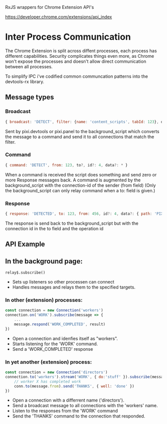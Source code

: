 RxJS wrappers for Chrome Extension API's

https://developer.chrome.com/extensions/api_index

# Inter Process Communication

The Chrome Extension is split across diffent processes, each process has different capabilities.
Security complicates things even more, as Chrome won't expose the processes and doesn't allow direct communication between all processes.

To simplify IPC i've codified common communcation patterns into the devtools-rx library.

## Message types

### Broadcast

```js
{ broadcast: 'DETECT', filter: {name: 'content_scripts', tabId: 123}, data?: * }
```

Sent by pixi.devtools or pixi.panel to the background_script which converts the message to a command and send it to all connections that match the filter.

### Command

```js
{ command: 'DETECT', from: 123, to?, id?: 4, data?: * }
```

When a command is received the script does something and send zero or more Response messages back.
A command is augmented by the background_script with the connection-id of the sender (from field)
(Only the background_script can only relay command when a to: field is given.)

### Response

```js
{ response: 'DETECTED', to: 123, from: 456, id?: 4, data?: { path: 'PIXI', version: 'v4.4' }}
```

The response is send back to the background_script but with the connection id in the to field and the operation id

## API Example

##  In the background page:

```
relay$.subscribe()
```
- Sets up listeners so other processen can connect
- Handles messages and relays them to the specified targets.

### In other (extension) processes:

```js
const connection = new Connection('workers')
connection.on('WORK').subscribe(message => {
    ...
    message.respond('WORK_COMPLETED', result)
})
```

- Open a connection and idenfies itself as "workers".
- Starts listening for the 'WORK' command.
- Send a 'WORK_COMPLETED' response

### In yet another (extension) process:

```js
const connection = new Connection('directors')
connection.to('workers').stream('WORK', { do:'stuff' }).subscribe(message => {
    // worker X has completed work
    conn.to(message.from).send('THANKS', { well: 'done' })
})
```

- Open a connection with a differrent name ('directors').
- Send a broadcast message to all connections with the 'workers' name.
- Listen to the responses from the 'WORK' command
- Send the 'THANKS' command to the connection that responded.
